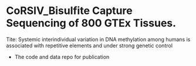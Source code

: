 # CoRSIV_Bisulfite Capture Sequencing of 800 GTEx Tissues.
Tite:
Systemic interindividual variation in DNA methylation among humans is associated with repetitive elements and under strong genetic control

* The code and data repo for publication

